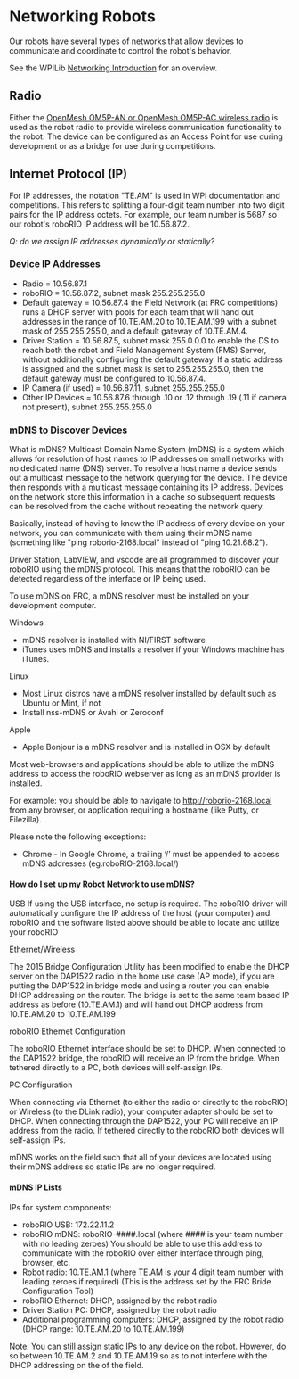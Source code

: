 # Networking Robots

Our robots have several types of networks that allow devices to communicate and coordinate to control the robot's behavior.

See the WPILib [Networking Introduction](https://docs.wpilib.org/en/stable/docs/networking/networking-introduction/index.html) for an overview.

## Radio

Either the [OpenMesh OM5P-AN or OpenMesh OM5P-AC wireless radio](https://docs.wpilib.org/en/stable/docs/controls-overviews/control-system-hardware.html#openmesh-om5p-an-or-om5p-ac-radio) is used as the robot radio to provide wireless communication functionality to the robot. The device can be configured as an Access Point for use during development or as a bridge for use during competitions.

## Internet Protocol (IP)

For IP addresses, the notation "TE.AM" is used in WPI documentation and competitions. This refers to splitting a four-digit team number into two digit pairs for the IP address octets.  For example, our team number is 5687 so our robot's roboRIO IP address will be 10.56.87.2.

*Q: do we assign IP addresses dynamically or statically?*

### Device IP Addresses

 - Radio = 10.56.87.1
 - roboRIO = 10.56.87.2, subnet mask 255.255.255.0
 - Default gateway = 10.56.87.4 the Field Network (at FRC competitions) runs a DHCP server with pools for each team that will hand out addresses in the range of 10.TE.AM.20 to 10.TE.AM.199 with a subnet mask of 255.255.255.0, and a default gateway of 10.TE.AM.4.
 - Driver Station = 10.56.87.5, subnet mask 255.0.0.0 to enable the DS to reach both the robot and Field Management System (FMS) Server, without additionally configuring the default gateway. If a static address is assigned and the subnet mask is set to 255.255.255.0, then the default gateway must be configured to 10.56.87.4.
 - IP Camera (if used) = 10.56.87.11, subnet 255.255.255.0
 - Other IP Devices = 10.56.87.6 through .10 or .12 through .19 (.11 if camera not present), subnet 255.255.255.0

### mDNS to Discover Devices

What is mDNS? Multicast Domain Name System (mDNS) is a system which allows for resolution of host names to IP addresses on small networks with no dedicated name (DNS) server. To resolve a host name a device sends out a multicast message to the network querying for the device. The device then responds with a multicast message containing its IP address. Devices on the network store this information in a cache so subsequent requests can be resolved from the cache without repeating the network query.

Basically, instead of having to know the IP address of every device on your network, you can communicate with them using their mDNS name (something like "ping roborio-2168.local" instead of "ping 10.21.68.2").

Driver Station, LabVIEW, and vscode are all programmed to discover your roboRIO using the mDNS protocol. This means that the roboRIO can be detected regardless of the interface or IP being used.

To use mDNS on FRC, a mDNS resolver must be installed on your development computer.

Windows
- mDNS resolver is installed with NI/FIRST software
- iTunes uses mDNS and installs a resolver if your Windows machine has iTunes.

Linux
- Most Linux distros have a mDNS resolver installed by default such as Ubuntu or Mint, if not
- Install nss-mDNS or Avahi or Zeroconf

Apple
- Apple Bonjour is a mDNS resolver and is installed in OSX by default

Most web-browsers and applications should be able to utilize the mDNS address to access the roboRIO webserver as long as an mDNS provider is installed.

For example: you should be able to navigate to http://roborio-2168.local from any browser, or application requiring a hostname (like Putty, or Filezilla).

Please note the following exceptions:

- Chrome - In Google Chrome, a trailing ‘/’ must be appended to access mDNS addresses (eg.roboRIO-2168.local/)

#### How do I set up my Robot Network to use mDNS?

USB If using the USB interface, no setup is required. The roboRIO driver will automatically configure the IP address of the host (your computer) and roboRIO and the software listed above should be able to locate and utilize your roboRIO

Ethernet/Wireless

The 2015 Bridge Configuration Utility has been modified to enable the DHCP server on the DAP1522 radio in the home use case (AP mode), if you are putting the DAP1522 in bridge mode and using a router you can enable DHCP addressing on the router. The bridge is set to the same team based IP address as before (10.TE.AM.1) and will hand out DHCP address from 10.TE.AM.20 to 10.TE.AM.199

roboRIO Ethernet Configuration

The roboRIO Ethernet interface should be set to DHCP. When connected to the DAP1522 bridge, the roboRIO will receive an IP from the bridge. When tethered directly to a PC, both devices will self-assign IPs.

PC Configuration

When connecting via Ethernet (to either the radio or directly to the roboRIO) or Wireless (to the DLink radio), your computer adapter should be set to DHCP. When connecting through the DAP1522, your PC will receive an IP address from the radio. If tethered directly to the roboRIO both devices will self-assign IPs.

mDNS works on the field such that all of your devices are located using their mDNS address so static IPs are no longer required.

#### mDNS IP Lists

IPs for system components:

- roboRIO USB: 172.22.11.2
- roboRIO mDNS: roboRIO-####.local (where #### is your team number with no leading zeroes) You should be able to use this address to communicate with the roboRIO over either interface through ping, browser, etc.
- Robot radio: 10.TE.AM.1 (where TE.AM is your 4 digit team number with leading zeroes if required) (This is the address set by the FRC Bride Configuration Tool)
- roboRIO Ethernet: DHCP, assigned by the robot radio
- Driver Station PC: DHCP, assigned by the robot radio
- Additional programming computers: DHCP, assigned by the robot radio (DHCP range: 10.TE.AM.20 to 10.TE.AM.199)

Note: You can still assign static IPs to any device on the robot. However, do so between 10.TE.AM.2 and 10.TE.AM.19 so as to not interfere with the DHCP addressing on the of the field.